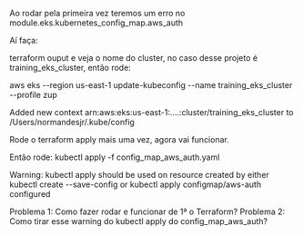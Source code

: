 Ao rodar pela primeira vez teremos um erro no module.eks.kubernetes_config_map.aws_auth

Aí faça:

terraform ouput e veja o nome do cluster, no caso desse projeto é training_eks_cluster, então rode:

aws eks --region us-east-1 update-kubeconfig --name training_eks_cluster --profile zup

Added new context arn:aws:eks:us-east-1:....:cluster/training_eks_cluster to /Users/normandesjr/.kube/config

Rode o terraform apply mais uma vez, agora vai funcionar.

Então rode: kubectl apply -f config_map_aws_auth.yaml

Warning: kubectl apply should be used on resource created by either kubectl create --save-config or kubectl apply
configmap/aws-auth configured

Problema 1: Como fazer rodar e funcionar de 1ª o Terraform?
Problema 2: Como tirar esse warning do kubectl apply do config_map_aws_auth?

